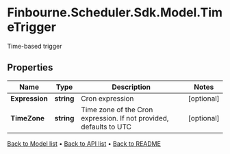 # Finbourne.Scheduler.Sdk.Model.TimeTrigger
Time-based trigger

## Properties

Name | Type | Description | Notes
------------ | ------------- | ------------- | -------------
**Expression** | **string** | Cron expression | [optional] 
**TimeZone** | **string** | Time zone of the Cron expression. If not provided, defaults to UTC | [optional] 

[Back to Model list](../README.md#documentation-for-models) &#8226; [Back to API list](../README.md#documentation-for-api-endpoints) &#8226; [Back to README](../README.md)

